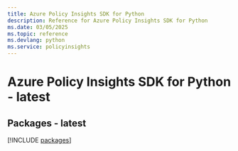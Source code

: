 ```yaml
---
title: Azure Policy Insights SDK for Python
description: Reference for Azure Policy Insights SDK for Python
ms.date: 03/05/2025
ms.topic: reference
ms.devlang: python
ms.service: policyinsights
---
```

# Azure Policy Insights SDK for Python - latest
## Packages - latest
[!INCLUDE [packages](policy-insights-index.md)]